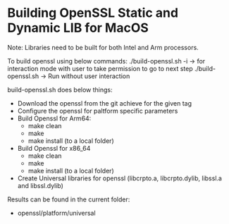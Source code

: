 # Building OpenSSL Static and Dynamic LIB for MacOS

Note: Libraries need to be built for both Intel and Arm processors.

To build openssl using below commands: 
    ./build-openssl.sh -i  -> for interaction mode with user to take permission to go to next step 
    ./build-openssl.sh     -> Run without user interaction


build-openssl.sh does below things:
- Download the openssl from the git achieve for the given tag
- Configure the openssl for paltform specific parameters
- Build Openssl for Arm64:
    - make clean
    - make
    - make install (to a local folder)
- Build Openssl for x86_64
    - make clean
    - make
    - make install (to a local folder)
- Create Universal libraries for openssl (libcrpto.a, libcrpto.dylib, libssl.a and libssl.dylib)

Results can be found in the current folder:
- openssl/platform/universal
